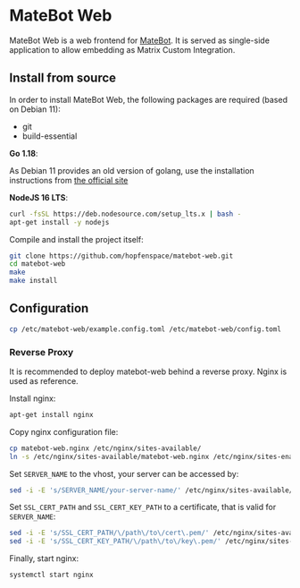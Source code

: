 # MateBot Web

MateBot Web is a web frontend for [MateBot](https://github.com/hopfenspace/MateBot). 
It is served as single-side application to allow embedding as Matrix Custom Integration.

## Install from source

In order to install MateBot Web, the following packages are required (based on Debian 11):

- git
- build-essential

**Go 1.18**:

As Debian 11 provides an old version of golang, use the installation instructions from
[the official site](https://go.dev/doc/install)

**NodeJS 16 LTS**:
```bash
curl -fsSL https://deb.nodesource.com/setup_lts.x | bash -
apt-get install -y nodejs
```

Compile and install the project itself:
```bash
git clone https://github.com/hopfenspace/matebot-web.git
cd matebot-web
make
make install
```

## Configuration

```bash
cp /etc/matebot-web/example.config.toml /etc/matebot-web/config.toml
```

### Reverse Proxy
It is recommended to deploy matebot-web behind a reverse proxy. Nginx is used as reference.

Install nginx:
```bash
apt-get install nginx
```

Copy nginx configuration file:
```bash
cp matebot-web.nginx /etc/nginx/sites-available/
ln -s /etc/nginx/sites-available/matebot-web.nginx /etc/nginx/sites-enabled/
```

Set `SERVER_NAME` to the vhost, your server can be accessed by:
```bash
sed -i -E 's/SERVER_NAME/your-server-name/' /etc/nginx/sites-available/matebot-web.nginx
```

Set `SSL_CERT_PATH` and `SSL_CERT_KEY_PATH` to a certificate, that is valid for `SERVER_NAME`:
```bash
sed -i -E 's/SSL_CERT_PATH/\/path\/to\/cert\.pem/' /etc/nginx/sites-available/matebot-web.nginx
sed -i -E 's/SSL_CERT_KEY_PATH/\/path\/to\/key\.pem/' /etc/nginx/sites-available/matebot-web.nginx
```

Finally, start nginx:
```bash
systemctl start nginx
```